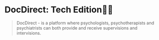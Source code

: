 # DocDirect: Tech Edition🧑‍💻

> DocDirect - is a platform where psychologists, psychotherapists and psychiatrists can both provide and receive supervisions and intervisions.
